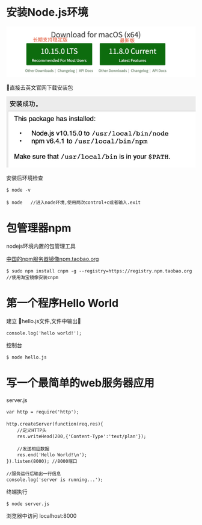 # 安装Node.js环境
![](img/1.png)

直接去英文官网下载安装包

![](img/2.png)

安装后环境检查

```
$ node -v

$ node   //进入node环境,使用两次control+c或者输入.exit
```

# 包管理器npm
nodejs环境内置的包管理工具

[中国的npm服务器镜像npm.taobao.org](npm.taobao.org)
```
$ sudo npm install cnpm -g --registry=https://registry.npm.taobao.org //使用淘宝镜像安装cnpm
```

# 第一个程序Hello World
建立 hello.js文件,文件中输出
```
console.log('hello world!');
```
控制台
```
$ node hello.js
```

# 写一个最简单的web服务器应用
server.js
```
var http = require('http');

http.createServer(function(req,res){
    //定义HTTP头
    res.writeHead(200,{'Content-Type':'text/plan'});

    //发送相应数据
    res.end('Hello World!\n');
}).listen(8000); //8000端口

//服务运行后输出一行信息
console.log('server is running...');
```
终端执行
```
$ node server.js
```
浏览器中访问 localhost:8000